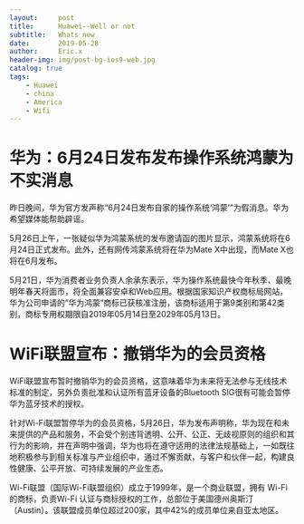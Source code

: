```yaml
---
layout:     post
title:      Huawei--Well or not
subtitle:   Whats new
date:       2019-05-28
author:     Eric.x
header-img: img/post-bg-ios9-web.jpg
catalog: true
tags:
    - Huawei
    - china
    - America
    - Wifi
---
```

# 华为：6月24日发布发布操作系统鸿蒙为不实消息

昨日晚间，华为官方发声称“6月24日发布自家的操作系统‘鸿蒙’”为假消息。华为希望媒体能帮助辟谣。

5月26日上午，一张疑似华为鸿蒙系统的发布邀请函的图片显示，鸿蒙系统将在6月24日正式发布。此外，还有网传鸿蒙系统将在华为Mate X中出现，而Mate X也将在6月发布。


5月21日，华为消费者业务负责人余承东表示，华为操作系统最快今年秋季、最晚明年春天将面市，将全面兼容安卓和Web应用。根据国家知识产权商标局网站，华为公司申请的“华为鸿蒙”商标已获核准注册，该商标适用于第9类别和第42类别，商标专用权期限自2019年05月14日至2029年05月13日。

# **WiFi联盟宣布：撤销华为的会员资格**

WiFi联盟宣布暂时撤销华为的会员资格，这意味着华为未来将无法参与无线技术标准的制定，另外负责批准和认证所有蓝牙设备的Bluetooth SIG很有可能会暂停华为蓝牙技术的授权。

针对Wi-Fi联盟暂停华为的会员资格，5月26日，华为发布声明称，华为现在和未来提供的产品和服务，不会受个别违背透明、公开、公正、无歧视原则的组织和其行为的影响，并在声明中强调，华为也将在遵守适用的法律法规基础上，一如既往地积极参与到相关标准与产业组织中，通过不懈贡献，与客户和伙伴一起，构建良性健康、公平开放、可持续发展的产业生态。

Wi-Fi联盟（国际Wi-Fi联盟组织）成立于1999年，是一个商业联盟，拥有 Wi-Fi的商标，负责Wi-Fi 认证与商标授权的工作，总部位于美国德州奥斯汀（Austin）。该联盟成员单位超过200家，其中42%的成员单位来自亚太地区。
